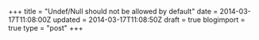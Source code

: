 +++
title = "Undef/Null should not be allowed by default"
date = 2014-03-17T11:08:00Z
updated = 2014-03-17T11:08:50Z
draft = true
blogimport = true 
type = "post"
+++


